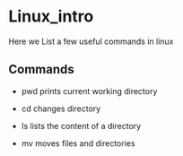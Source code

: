 # Linux_intro

Here we List a few useful commands in linux

## Commands

* pwd prints current working directory

* cd changes directory

* ls lists the content of a directory

* mv moves files and directories


